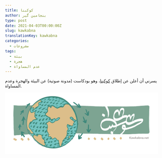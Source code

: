 ```yaml
---
title: كوكبنا
author: بنجامين گير
type: post
date: 2021-04-03T00:00:00Z
slug: kawkabna
translationKey: kawkabna
categories:
  - مشروعات
tags:
  - بيئة
  - هجرة
  - عدم المساواة
---
```


يسرني أن أعلن عن إطلاق
[كوكبنا](https://كوكبنا.شبكة)، وهو بودكاست (مدونة صوتية)  عن البيئة والهجرة وعدم المساواة.

[![Kawkabna](kawkabna.jpg)](https://كوكبنا.شبكة)
